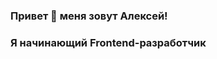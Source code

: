 ### Привет 👋 меня зовут Алексей!
<div text-align: center>
  <h3>Я начинающий Frontend-разработчик</h3>
</div>

<!--
**Burjuy85/Burjuy85** is a ✨ _special_ ✨ repository because its `README.md` (this file) appears on your GitHub profile.

Here are some ideas to get you started:

- 🔭 I’m currently working on ...
- 🌱 I’m currently learning ...
- 👯 I’m looking to collaborate on ...
- 🤔 I’m looking for help with ...
- 💬 Ask me about ...
- 📫 How to reach me: ...
- 😄 Pronouns: ...
- ⚡ Fun fact: ...
-->
